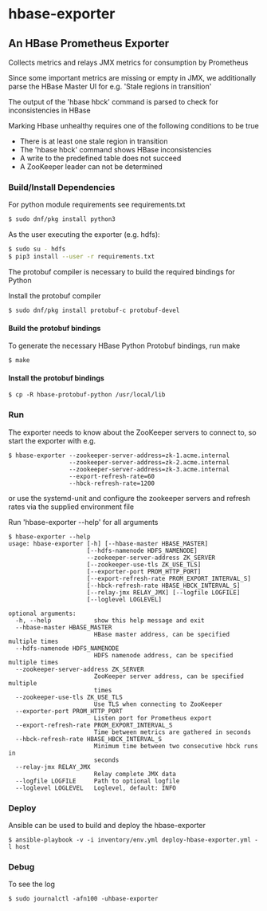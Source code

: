 # hbase-exporter

## An HBase Prometheus Exporter

Collects metrics and relays JMX metrics for consumption by Prometheus

Since some important metrics are missing or empty in JMX, we additionally parse the HBase Master UI
for e.g. 'Stale regions in transition'

The output of the 'hbase hbck' command is parsed to check for inconsistencies in HBase

Marking Hbase unhealthy requires one of the following conditions to be true
- There is at least one stale region in transition
- The 'hbase hbck' command shows HBase inconsistencies
- A write to the predefined table does not succeed
- A ZooKeeper leader can not be determined


### Build/Install Dependencies
For python module requirements see requirements.txt
```sh
$ sudo dnf/pkg install python3
```

As the user executing the exporter (e.g. hdfs):
```sh
$ sudo su - hdfs
$ pip3 install --user -r requirements.txt
```

The protobuf compiler is necessary to build the required bindings for Python

Install the protobuf compiler
```
$ sudo dnf/pkg install protobuf-c protobuf-devel
```

#### Build the protobuf bindings
To generate the necessary HBase Python Protobuf bindings, run make
```
$ make
```

#### Install the protobuf bindings
```
$ cp -R hbase-protobuf-python /usr/local/lib
```

### Run
The exporter needs to know about the ZooKeeper servers to connect to, so start
the exporter with e.g.
```
$ hbase-exporter --zookeeper-server-address=zk-1.acme.internal
                 --zookeeper-server-address=zk-2.acme.internal
                 --zookeeper-server-address=zk-3.acme.internal
                 --export-refresh-rate=60
                 --hbck-refresh-rate=1200
```
or use the systemd-unit and configure the zookeeper servers and refresh rates via the supplied environment file

Run 'hbase-exporter --help' for all arguments
```
$ hbase-exporter --help
usage: hbase-exporter [-h] [--hbase-master HBASE_MASTER]
                      [--hdfs-namenode HDFS_NAMENODE]
                      --zookeeper-server-address ZK_SERVER
                      [--zookeeper-use-tls ZK_USE_TLS]
                      [--exporter-port PROM_HTTP_PORT]
                      [--export-refresh-rate PROM_EXPORT_INTERVAL_S]
                      [--hbck-refresh-rate HBASE_HBCK_INTERVAL_S]
                      [--relay-jmx RELAY_JMX] [--logfile LOGFILE]
                      [--loglevel LOGLEVEL]

optional arguments:
  -h, --help            show this help message and exit
  --hbase-master HBASE_MASTER
                        HBase master address, can be specified multiple times
  --hdfs-namenode HDFS_NAMENODE
                        HDFS namenode address, can be specified multiple times
  --zookeeper-server-address ZK_SERVER
                        ZooKeeper server address, can be specified multiple
                        times
  --zookeeper-use-tls ZK_USE_TLS
                        Use TLS when connecting to ZooKeeper
  --exporter-port PROM_HTTP_PORT
                        Listen port for Prometheus export
  --export-refresh-rate PROM_EXPORT_INTERVAL_S
                        Time between metrics are gathered in seconds
  --hbck-refresh-rate HBASE_HBCK_INTERVAL_S
                        Minimum time between two consecutive hbck runs in
                        seconds
  --relay-jmx RELAY_JMX
                        Relay complete JMX data
  --logfile LOGFILE     Path to optional logfile
  --loglevel LOGLEVEL   Loglevel, default: INFO
```

### Deploy
Ansible can be used to build and deploy the hbase-exporter
```
$ ansible-playbook -v -i inventory/env.yml deploy-hbase-exporter.yml -l host
````

### Debug
To see the log
```
$ sudo journalctl -afn100 -uhbase-exporter
```
